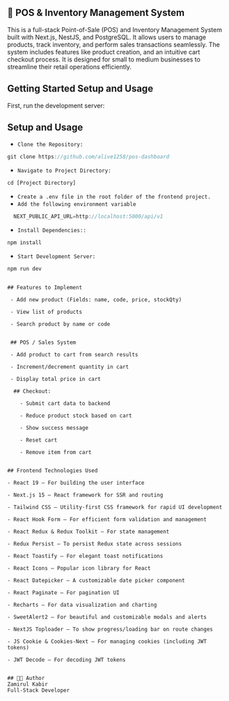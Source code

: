 ## 🛒 POS & Inventory Management System

This is a full-stack Point-of-Sale (POS) and Inventory Management System built with Next.js, NestJS, and PostgreSQL. It allows users to manage products, track inventory, and perform sales transactions seamlessly. The system includes features like product creation, and an intuitive cart checkout process. It is designed for small to medium businesses to streamline their retail operations efficiently.

## Getting Started Setup and Usage

First, run the development server:

## Setup and Usage

- `Clone the Repository:`

```js
git clone https://github.com/alive1258/pos-dashboard

```

- `Navigate to Project Directory:`

```js
cd [Project Directory]
```

- `Create a .env file in the root folder of the frontend project.`
- `Add the following environment variable`

```js
  NEXT_PUBLIC_API_URL=http://localhost:5000/api/v1

```

- `Install Dependencies::`

```js
npm install
```

- `Start Development Server:`

```js
npm run dev
```

```

## Features to Implement

 - Add new product (Fields: name, code, price, stockQty)

 - View list of products

 - Search product by name or code


 ## POS / Sales System

 - Add product to cart from search results

 - Increment/decrement quantity in cart

 - Display total price in cart

  ## Checkout:

    - Submit cart data to backend

    - Reduce product stock based on cart

    - Show success message

    - Reset cart

    - Remove item from cart


## Frontend Technologies Used

- React 19 – For building the user interface

- Next.js 15 – React framework for SSR and routing

- Tailwind CSS – Utility-first CSS framework for rapid UI development

- React Hook Form – For efficient form validation and management

- React Redux & Redux Toolkit – For state management

- Redux Persist – To persist Redux state across sessions

- React Toastify – For elegant toast notifications

- React Icons – Popular icon library for React

- React Datepicker – A customizable date picker component

- React Paginate – For pagination UI

- Recharts – For data visualization and charting

- SweetAlert2 – For beautiful and customizable modals and alerts

- NextJS Toploader – To show progress/loading bar on route changes

- JS Cookie & Cookies-Next – For managing cookies (including JWT tokens)

- JWT Decode – For decoding JWT tokens


## 🧑‍💻 Author
Zamirul Kabir
Full-Stack Developer

```
